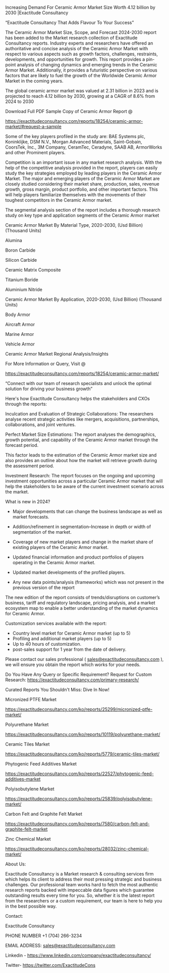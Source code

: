 Increasing Demand For Ceramic Armor Market Size Worth 4.12 billion by 2030 |Exactitude Consultancy

“Exactitude Consultancy That Adds Flavour To Your Success”

The Ceramic Armor Market Size, Scope, and Forecast 2024-2030 report has been added to the Market research collection of Exactitude Consultancy reports. Industry experts and researchers have offered an authoritative and concise analysis of the Ceramic Armor Market with respect to various aspects such as growth factors, challenges, restraints, developments, and opportunities for growth. This report provides a pin-point analysis of changing dynamics and emerging trends in the Ceramic Armor Market. Additionally, it provides a futuristic perspective on various factors that are likely to fuel the growth of the Worldwide Ceramic Armor Market in the coming years.

The global ceramic armor market was valued at 2.31 billion in 2023 and is projected to reach 4.12 billion by 2030, growing at a CAGR of 8.6% from 2024 to 2030

Download Full PDF Sample Copy of Ceramic Armor Report @

https://exactitudeconsultancy.com/reports/18254/ceramic-armor-market/#request-a-sample

Some of the key players profiled in the study are: BAE Systems plc, Koninklijke, DSM N.V., Morgan Advanced Materials, Saint-Gobain, CoorsTek, Inc., 3M Company, CeramTec, Ceradyne, SAAB AB, ArmorWorks and other Prominent players.

Competition is an important issue in any market research analysis. With the help of the competitive analysis provided in the report, players can easily study the key strategies employed by leading players in the Ceramic Armor Market. The major and emerging players of the Ceramic Armor Market are closely studied considering their market share, production, sales, revenue growth, gross margin, product portfolio, and other important factors. This will help players familiarize themselves with the movements of their toughest competitors in the Ceramic Armor market.

The segmental analysis section of the report includes a thorough research study on key type and application segments of the Ceramic Armor market

Ceramic Armor Market By Material Type, 2020-2030, (Usd Billion) (Thousand Units)

Alumina

Boron Carbide

Silicon Carbide

Ceramic Matrix Composite

Titanium Boride

Aluminium Nitride

Ceramic Armor Market By Application, 2020-2030, (Usd Billion) (Thousand Units)

Body Armor

Aircraft Armor

Marine Armor

Vehicle Armor



Ceramic Armor Market Regional Analysis/Insights

For More Information or Query, Visit @

https://exactitudeconsultancy.com/reports/18254/ceramic-armor-market/

“Connect with our team of research specialists and unlock the optimal solution for driving your business growth”

Here's how Exactitude Consultancy helps the stakeholders and CXOs through the reports:

Inculcation and Evaluation of Strategic Collaborations: The researchers analyse recent strategic activities like mergers, acquisitions, partnerships, collaborations, and joint ventures.

Perfect Market Size Estimations: The report analyses the demographics, growth potential, and capability of the Ceramic Armor market through the forecast period.

This factor leads to the estimation of the Ceramic Armor market size and also provides an outline about how the market will retrieve growth during the assessment period.

Investment Research: The report focuses on the ongoing and upcoming investment opportunities across a particular Ceramic Armor market that will help the stakeholders to be aware of the current investment scenario across the market.

What is new in 2024?

- Major developments that can change the business landscape as well as market forecasts.

- Addition/refinement in segmentation–Increase in depth or width of segmentation of the market.

- Coverage of new market players and change in the market share of existing players of the Ceramic Armor market.

- Updated financial information and product portfolios of players operating in the Ceramic Armor  market.

- Updated market developments of the profiled players.

- Any new data points/analysis (frameworks) which was not present in the previous version of the report

The new edition of the report consists of trends/disruptions on customer’s business, tariff and regulatory landscape, pricing analysis, and a market ecosystem map to enable a better understanding of the market dynamics for Ceramic Armor.

Customization services available with the report:

- Country level market for Ceramic Armor market (up to 5)
- Profiling and additional market players (up to 5)
- Up to 40 hours of customization.
- post-sales support for 1 year from the date of delivery.

Please contact our sales professional ( sales@exactitudeconsultancy.com ),  we will ensure you obtain the report which works for your needs.

Do You Have Any Query or Specific Requirement? Request for Custom Research: https://exactitudeconsultancy.com/primary-research/

Curated Reports You Shouldn't Miss: Dive In Now!

Micronized PTFE Market

https://exactitudeconsultancy.com/ko/reports/25299/micronized-ptfe-market/

Polyurethane Market

https://exactitudeconsultancy.com/ko/reports/10119/polyurethane-market/

Ceramic Tiles Market

https://exactitudeconsultancy.com/ko/reports/5779/ceramic-tiles-market/

Phytogenic Feed Additives Market

https://exactitudeconsultancy.com/ko/reports/22527/phytogenic-feed-additives-market

Polyisobutylene Market

https://exactitudeconsultancy.com/ko/reports/25839/polyisobutylene-market/

Carbon Felt and Graphite Felt Market

https://exactitudeconsultancy.com/ko/reports/7580/carbon-felt-and-graphite-felt-market

Zinc Chemical Market

https://exactitudeconsultancy.com/ko/reports/28032/zinc-chemical-market/

About Us:

Exactitude Consultancy is a Market research & consulting services firm which helps its client to address their most pressing strategic and business challenges. Our professional team works hard to fetch the most authentic research reports backed with impeccable data figures which guarantee outstanding results every time for you. So, whether it is the latest report from the researchers or a custom requirement, our team is here to help you in the best possible way.

Contact:

Exactitude Consultancy

PHONE NUMBER +1 (704) 266-3234

EMAIL ADDRESS: sales@exactitudeconsultancy.com

Linkedin - https://www.linkedin.com/company/exactitudeconsultancy/

Twitter- https://twitter.com/ExactitudeCons


